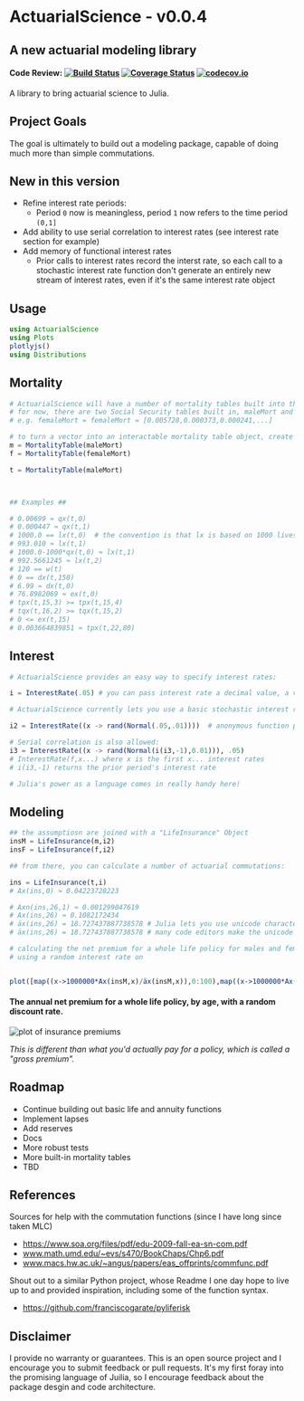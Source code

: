 # ActuarialScience -  v0.0.4
## A new actuarial modeling library

#### Code Review: [![Build Status](https://travis-ci.org/alecloudenback/ActuarialScience.jl.svg?branch=master)](https://travis-ci.org/alecloudenback/ActuarialScience.jl) [![Coverage Status](https://coveralls.io/repos/github/alecloudenback/ActuarialScience.jl/badge.svg?branch=master)](https://coveralls.io/github/alecloudenback/ActuarialScience.jl?branch=master) [![codecov.io](http://codecov.io/github/alecloudenback/ActuarialScience.jl/coverage.svg?branch=master)](http://codecov.io/github/alecloudenback/ActuarialScience.jl?branch=master)

A library to bring actuarial science to Julia.

## Project Goals
The goal is ultimately to build out a modeling package, capable of doing much more than simple commutations.

## New in this version
 - Refine interest rate periods:
   - Period `0` now is meaningless, period `1` now refers to the time period `(0,1]` 
 - Add ability to use serial correlation to interest rates (see interest rate section for example)
 - Add memory of functional interest rates
    - Prior calls to interest rates record the interst rate, so each call to a stochastic interest rate function don't generate an entirely new stream of interest rates, even if it's the same interest rate object 

## Usage



```julia
using ActuarialScience
using Plots
plotlyjs()
using Distributions
```
## Mortality


```julia
# ActuarialScience will have a number of mortality tables built into the package
# for now, there are two Social Security tables built in, maleMort and femaleMort
# e.g. femaleMort = femaleMort = [0.005728,0.000373,0.000241,...]

# to turn a vector into an interactable mortality table object, create a MortalityTable Object
m = MortalityTable(maleMort)
f = MortalityTable(femaleMort)

t = MortalityTable(maleMort)



## Examples ##

# 0.00699 ≈ qx(t,0)
# 0.000447 ≈ qx(t,1)
# 1000.0 == lx(t,0)  # the convention is that lx is based on 1000 lives
# 993.010 ≈ lx(t,1) 
# 1000.0-1000*qx(t,0) ≈ lx(t,1)
# 992.5661245 ≈ lx(t,2)
# 120 == w(t)
# 0 == dx(t,150)
# 6.99 ≈ dx(t,0)
# 76.8982069 ≈ ex(t,0)
# tpx(t,15,3) >= tpx(t,15,4)
# tqx(t,16,2) >= tqx(t,15,2)
# 0 <= ex(t,15)
# 0.003664839851 ≈ tpx(t,22,80)


```

## Interest


```julia
# ActuarialScience provides an easy way to specify interest rates:

i = InterestRate(.05) # you can pass interest rate a decimal value, a vector, or a function that returns a value 

# ActuarialScience currently lets you use a basic stochastic interest rate form

i2 = InterestRate((x -> rand(Normal(.05,.01))))  # anonymous function provides an easy way to add a stochastic interest rate

# Serial correlation is also allowed:
i3 = InterestRate((x -> rand(Normal(i(i3,-1),0.01))), .05)
# InterestRate(f,x...) where x is the first x... interest rates
# i(i3,-1) returns the prior period's interest rate

# Julia's power as a language comes in really handy here!
```

## Modeling


```julia
## the assumptiosn are joined with a "LifeInsurance" Object
insM = LifeInsurance(m,i2) 
insF = LifeInsurance(f,i2)

## from there, you can calculate a number of actuarial commutations:

ins = LifeInsurance(t,i)
# Ax(ins,0) ≈ 0.04223728223

# Axn(ins,26,1) ≈ 0.001299047619
# Ax(ins,26) ≈ 0.1082172434
# äx(ins,26) = 18.727437887738578 # Julia lets you use unicode characters, so you can use the a-dot-dot as the actual function
# äx(ins,26) = 18.727437887738578 # many code editors make the unicode characters really easy, but helper functions provide compatibility
```


```julia
# calculating the net premium for a whole life policy for males and females
# using a random interest rate on


plot([map((x->1000000*Ax(insM,x)/äx(insM,x)),0:100),map((x->1000000*Ax(insF,x)/äx(insF,x)),0:100)],xlabel="Age",ylabel="Yearly Cost",yscale = :log10)
```
#### The annual net premium for a whole life policy, by age, with a random discount rate. 

![plot of insurance premiums](http://i.imgur.com/UbjrWci.png)

*This is different than what you'd actually pay for a policy, which is called a "gross premium".*  



## Roadmap
- Continue building out basic life and annuity functions
- Implement lapses
- Add reserves
- Docs
- More robust tests
- More built-in mortality tables
- TBD


## References
Sources for help with the commutation functions (since I have long since taken MLC)
- https://www.soa.org/files/pdf/edu-2009-fall-ea-sn-com.pdf
- www.math.umd.edu/~evs/s470/BookChaps/Chp6.pdf
- www.macs.hw.ac.uk/~angus/papers/eas_offprints/commfunc.pdf

Shout out to a similar Python project, whose Readme I one day hope to live up to and provided inspiration, including some of the function syntax.

 - https://github.com/franciscogarate/pyliferisk 

## Disclaimer
I provide no warranty or guarantees. This is an open source project and I encourage you to submit feedback or pull requests. It's my first foray into the promising language of Juilia, so I encourage feedback about the package desgin and code architecture.

